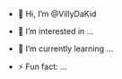 - 👋 Hi, I’m @VillyDaKid
- 👀 I’m interested in ...
- 🌱 I’m currently learning ...

- ⚡ Fun fact: ...

<!---
VillyDaKid/VillyDaKid is a ✨ special ✨ repository because its `README.md` (this file) appears on your GitHub profile.
You can click the Preview link to take a look at your changes.
--->
